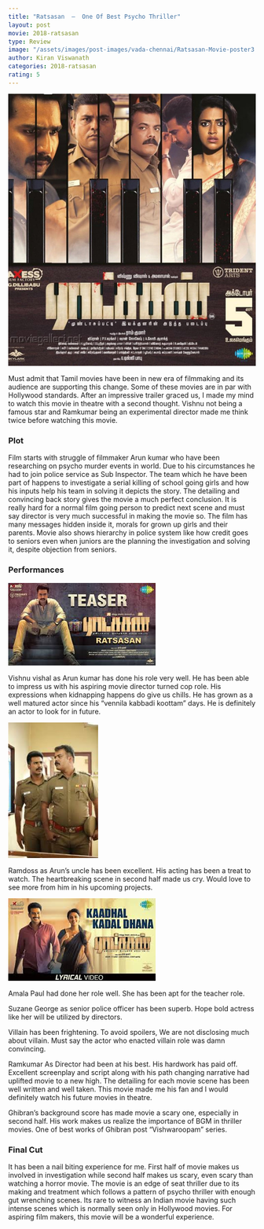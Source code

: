 ```yaml
---
title: "Ratsasan  –  One Of Best Psycho Thriller"
layout: post
movie: 2018-ratsasan
type: Review
image: "/assets/images/post-images/vada-chennai/Ratsasan-Movie-poster3.jpg"
author: Kiran Viswanath
categories: 2018-ratsasan
rating: 5
---
```


![Ratsasan banner](/assets/images/post-images/vada-chennai/Ratsasan-Movie-poster3.jpg)
			
Must admit that Tamil movies have been in new era of filmmaking and its audience are supporting this change.
Some of these movies are in par with Hollywood standards. After an impressive trailer graced us, I made my mind to watch this 
movie in theatre with a second thought. Vishnu not being a famous star and Ramkumar being an experimental director made me think twice
before watching this movie.

### Plot

Film starts with struggle of filmmaker Arun kumar who have been researching on psycho murder events in world.
Due to his circumstances he had to join police service as Sub Inspector. The team which he have been part of happens to investigate 
a serial killing of school going girls and how his inputs  help his team in solving it depicts the story.
The detailing and convincing back story gives the movie a much perfect conclusion. It is really hard for a normal film going person 
to predict next scene and must say director is very much successful in making the movie so. The film has many messages hidden inside it, 
morals for grown up girls and their parents. Movie also shows hierarchy in police system like how credit goes to seniors 
even when juniors are the planning the investigation and solving it, despite objection from seniors. 

### Performances

![Vishnu in Ratsasan](/assets/images/post-images/vada-chennai/actor_ratsasan.jpg)

Vishnu vishal as Arun kumar has done his role very well. He has been able to impress us with his aspiring movie director turned cop role.
His expressions when kidnapping happens do give us chills. He has grown as a well matured actor since his “vennila kabbadi koottam” days.
He is definitely an actor to look for in future.

![Ramdoss in Ratsasan](/assets/images/post-images/vada-chennai/ramdoss_ratsasan.jpg)

Ramdoss as Arun’s uncle has been excellent. His acting has been a treat to watch. The heartbreaking scene in second half made us cry.
Would love to see more from him in his upcoming projects.

![Amala Paul in Ratsasan](/assets/images/post-images/vada-chennai/actress_ratsasan.jpg)

Amala Paul had done her  role well. She has been apt for the teacher role.

Suzane George as senior police officer has been superb. Hope bold actress like her will be utilized by directors.

Villain has been frightening. To avoid spoilers, We are not disclosing much about villain. Must say the actor who enacted villain role
was damn convincing.

Ramkumar As Director had been at his best. His hardwork has paid off. Excellent screenplay and script along with his 
path changing narrative had uplifted movie to a new high. The detailing for each movie scene has been well written and well taken.
This movie made me his fan and I would definitely watch his future movies in theatre.

Ghibran’s  background score has made movie a scary one, especially in second half. His work makes us realize 
the importance of BGM in thriller movies. One of best works of Ghibran post “Vishwaroopam” series.

### Final Cut

It has been a nail biting experience for me. First half of movie makes us involved in investigation while second half makes us scary, 
even scary than watching a horror movie.  The  movie is an edge of seat thriller due to its making and treatment which 
follows  a pattern of  psycho thriller with enough gut wrenching scenes.
Its rare to witness an Indian movie having such intense scenes which is normally seen only in Hollywood movies. 
For aspiring film makers, this movie will be a wonderful experience.





